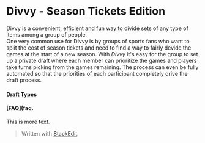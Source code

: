 
# Divvy - Season Tickets Edition
Divvy is a convenient, efficient and fun way to divide sets of any type of items among a group of people.  
One very common use for Divvy is by  groups of sports fans who want to split the cost of season tickets and need to find a way to fairly devide the games at the start of a new season.   With _Divvy_ it's easy for the group to set up a private draft where each member can prioritize the games and players take turns picking from the games remaining. The process can even be fully automated so that the priorities of each participant completely drive the draft process. 




#### [Draft Types](draft_type.md) 

#### [FAQ](faq.


This is more text.





> Written with [StackEdit](https://stackedit.io/).
<!--stackedit_data:
eyJoaXN0b3J5IjpbLTE4NjA5NTUwMTRdfQ==
-->
